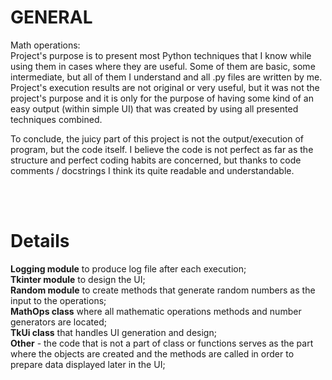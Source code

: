 # GENERAL
Math operations:</br>
Project's purpose is to present most Python techniques that I know while using them in cases where they are useful. Some of them are basic, some intermediate, but all of them
I understand and all .py files are written by me. Project's execution results are not original or very useful, but it was not the project's purpose and it is only for the purpose of having some kind of an easy output (within simple UI) that was created by using all presented techniques combined. </br>

To conclude, the juicy part of this project is not the output/execution of program, but the code itself. I believe the code is not perfect as far as the structure and
perfect coding habits are concerned, but thanks to code comments / docstrings I think its quite readable and understandable.

</br></br>

# Details
**Logging module** to produce log file after each execution;</br>
**Tkinter module** to design the UI;</br>
**Random module** to create methods that generate random numbers as the input to the operations;</br>
**MathOps class** where all mathematic operations methods and number generators are located;</br>
**TkUi class** that handles UI generation and design;</br>
**Other** - the code that is not a part of class or functions serves as the part where the objects are created and the methods are called in order to prepare data displayed later in the UI;</br></br>

